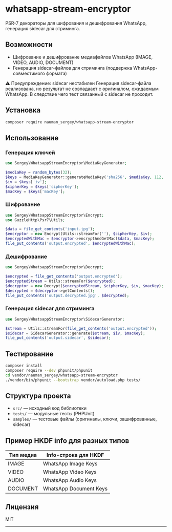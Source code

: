 # whatsapp-stream-encryptor

PSR-7 декораторы для шифрования и дешифрования WhatsApp, генерация sidecar для стриминга.

## Возможности

- Шифрование и дешифрование медиафайлов WhatsApp (IMAGE, VIDEO, AUDIO, DOCUMENT)
- Генерация sidecar-файлов для стриминга (поддержка WhatsApp-совместимого формата)

⚠️ Предупреждение: sidecar нестабилен
Генерация sidecar-файла реализована, но результат не совпадаает с оригиналом, ожидаемым WhatsApp.
В следствие чего тест связанный с sidecar не проходит.

## Установка

```bash
composer require nauman_sergey/whatsapp-stream-encryptor
```

## Использование

### Генерация ключей

```php
use Sergey\WhatsappStreamEncryptor\MediaKeyGenerator;

$mediaKey = random_bytes(32);
$keys = MediaKeyGenerator::generateMediaKey('sha256', $mediaKey, 112, 'WhatsApp Image Keys');
$iv = $keys['iv'];
$cipherKey = $keys['cipherKey'];
$macKey = $keys['macKey'];
```

### Шифрование

```php
use Sergey\WhatsappStreamEncryptor\Encrypt;
use GuzzleHttp\Psr7\Utils;

$data = file_get_contents('input.jpg');
$encryptor = new Encrypt(Utils::streamFor(''), $cipherKey, $iv);
$encryptedWithMac = $encryptor->encryptAndGetMac($data, $macKey);
file_put_contents('output.encrypted', $encryptedWithMac);
```

### Дешифрование

```php
use Sergey\WhatsappStreamEncryptor\Decrypt;

$encrypted = file_get_contents('output.encrypted');
$encryptedStream = Utils::streamFor($encrypted);
$decryptor = new Decrypt($encryptedStream, $cipherKey, $iv, $macKey);
$decrypted = $decryptor->getContents();
file_put_contents('output.decrypted.jpg', $decrypted);
```

### Генерация sidecar для стриминга

```php
use Sergey\WhatsappStreamEncryptor\SidecarGenerator;

$stream = Utils::streamFor(file_get_contents('output.encrypted'));
$sidecar = SidecarGenerator::generate($stream, $iv, $macKey);
file_put_contents('output.sidecar', $sidecar);
```

## Тестирование

```bash
composer install
composer require --dev phpunit/phpunit
cd vendor/nauman_sergey/whatsapp-stream-encryptor
./vendor/bin/phpunit --bootstrap vendor/autoload.php tests/
```

## Структура проекта

- `src/` — исходный код библиотеки
- `tests/` — модульные тесты (PHPUnit)
- `samples/` — тестовые файлы (оригиналы, ключи, зашифрованные, sidecar)

## Пример HKDF info для разных типов

| Тип медиа | Info-строка для HKDF         |
|-----------|------------------------------|
| IMAGE     | WhatsApp Image Keys          |
| VIDEO     | WhatsApp Video Keys          |
| AUDIO     | WhatsApp Audio Keys          |
| DOCUMENT  | WhatsApp Document Keys       |

## Лицензия

MIT

---



